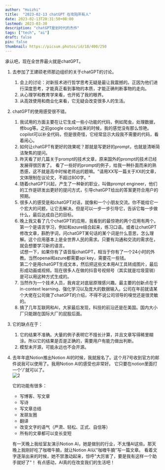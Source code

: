 ```yaml
---
author: "Huizhi"
title:  "2023-02-13 chatGPT 在攻陷所有人"  
date: 2023-02-13T20:31:50+08:00  
lastmod: 2023-03-30
description: "chatGPT是划时代的杰作"     
tags: ["tech", "ai"]
draft: false
pin: false
thumbnail: https://picsum.photos/id/18/400/250
---
```




承认吧，现在全世界最火就是chatGPT。
1. 去参加了王建硕老师那边组织的关于chatGPT的讨论。
    1. 会上的讨论：对新技术进行哲学思考无疑是最让我震撼的。正因为他们进行深度思考，才能真正看到事物的本质，才能正确判断事物的走向。
    2. 从心理学和教育学来看，也开拓了我的眼界。
    3. 从高效使用和商业化来看，它无疑会改变很多人的生活。


2. chatGPT的使用感受很不错。

   1. 我试用的方面主要在让它生成一些小功能的代码，例如爬虫，处理数据，修bug等。之前google copilot出来的时候，我的感觉没有那么惊艳。copilot可以补全代码，但是很奇怪，它经常显示大段我不需要的代码，看着闹心。   
   2. 如何让chatGPT有更好的效果呢？那就是写更好的prompt，也就是清晰简洁聚焦的提问。 
   3. 昨天看了好几篇关于prompt的技术文章，原来国外的prompt的技术已经发展得很厉害了。 看了一些好的prompt的例子，给我一种扑面而来的熟悉感，这不就是高中时候老师出的题嘛。"请用XX写一篇关于XX的文章，文体限制在议论文，不超过800字。"
   4. 随着chatGPT兴起，产生了一种新的职业，叫做prompt engineer，他们的工作是研发出更好的提问方式，引导chatGPT给出的答案更符合用户的预期。
   5. 很多人的感受是和chatGPT对话，就像和一个小朋友交流。你不能给它一个宏大的问题，让它去解决。但是可以一步一步引导它，告诉它每一步做什么，最后达成自己的目标。
   6. 晚上我又看了几个chatGPT的应用，我看到的最惊艳的两个应用有两个。
      第一个是语言学习，例如和azure结合起来，练习口语。或者让chatGPT修改文章，斟酌字词，问chatGPT某句话的某个词是什么意思，怎么理解。这个应用基本上是全世界人民的需求。只要有沟通和交流的需求在，就会想要学习新的语言。    
      试想一下，如果你有了语音版chatGPT，相当于你有了一个24小时的外教。当然openai和azure都需要api key，需要花一些钱。  
      第二个是用chatGPT生成文本，然后把这些文本用AI工具转成图片，最后形成动画或视频。现在很多人在做的抖音号视频号（其实就是垃圾营销）是可以用这种方式生成的。  
   7. 当然作为一个技术人员，我肯定对底层原理感兴趣。最主要的创新点在于in-context learning、强化学习以及庞大的数据输入。公司在年前就请某个大佬在公司做了chatGPT的介绍，不得不说公司领导的嗅觉还是很灵敏的。
   8. 搞了几年互联网和AI，大家最后发现，科技的前沿还是在美国。国内大小厂只能跟在国际大厂的屁股后面。

3. 它的缺点在于：
   1. 它的结果不准确。大量的例子表明它不擅长计算，并且文章写得稀里糊涂。所以它的结果是否是正确的，需要用户有能力做出判断。
   2. 模型未开源，可能永远也不会开源。

4. 去年年底Notion推出Notion AI的时候，我就报名了。这个月7号收到官方的邮件说我可以使用了。我用Notion AI的感受也非常好。
它只要在notion里面打一个'/'就可以了。  
![2](/img/20230213/0.png)  

    它的功能有很多：
   - 写博客、写文章
   - 写诗
   - 写文章总结
   - 发朋友圈
   - 翻译
   - 改变文字的语气（严肃、轻松、正式、自信等）
   - 所有的文章都可以变长变短

    有一天晚上我给室友演示Notion AI，她是做别的行业，不太懂AI这些。那天晚上我刚好吃了咖喱牛腩，就让Notion AI以"咖喱牛腩"写一篇文章。
看着文字逐渐出来的时候，她不禁激动起来，惊呼"大厉害了，要是我有这样一个助手就好了"！ 有点感动，AI真的在改变我们的生活吧！

